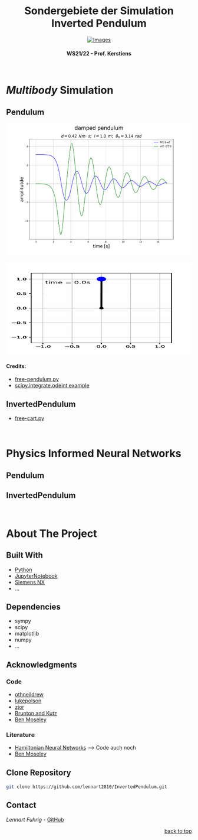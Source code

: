 <div id="top"></div>

<h1 align="center"> Sondergebiete der Simulation <br> Inverted Pendulum </h1>
<div align="center">
  <a href="https://www.w-hs.de">
    <img src="https://www.w-hs.de/typo3conf/ext/whs/Resources/Public/Images/Pagelayout/w-hs_pagelogo.png" 
    alt="Images" width="350" height="100">
  </a>
</div>
<h4 align="center"> WS21/22 - Prof. Kerstiens </h4>
<br>

# _Multibody_ Simulation
## Pendulum

<div align="center">
    <img src="https://github.com/lennart2810/InvertedPendulum/blob/master/MKS/Pendulum/Python/pendulum.png" 
    alt="Images" width="600" height="360">
  </a>
</div>

<p align="center">
  <img src="https://github.com/lennart2810/InvertedPendulum/blob/master/MKS/Pendulum/Python/pendulum.gif" 
  alt="animated"  width="800" height="250" />
</p> 

#### Credits:
* [free-pendulum.py](https://github.com/zjor/inverted-pendulum/blob/master/python/free-pendulum.py)
* [scipy.integrate.odeint example](https://docs.scipy.org/doc/scipy/reference/generated/scipy.integrate.odeint.html)

## InvertedPendulum
* [free-cart.py](https://github.com/zjor/inverted-pendulum/blob/master/python/free-cart.py)
<br>


# Physics Informed Neural Networks
## Pendulum
## InvertedPendulum
<br>


<!-- gif -->
<!-- 
  <p align="center">
  <img src="https://github.com/lennart2810/SDS_Projektarbeit/blob/master/Pendulum/pen.gif" alt="animated" />
  </p> 
-->

# About The Project

<!-- Überschrift mittig ausrichten -->
<!-- <h3 align="center">Überschrift</h3> -->


## Built With
* [Python](https://www.python.org)
* [JupyterNotebook](https://www.anaconda.com/products/individual#Downloads)
* [Siemens NX]()
* ...

## Dependencies 
* sympy
* scipy
* matplotlib
* numpy
* ...


## Acknowledgments
### Code 
* [othneildrew](https://github.com/othneildrew/Best-README-Template)
* [lukepolson](https://github.com/lukepolson/youtube_channel/blob/main/Python%20Metaphysics%20Series/vid4.ipynb)
* [zjor](https://github.com/zjor/inverted-pendulum)
* [Brunton and Kutz](http://databookuw.com)
* [Ben Moseley](https://github.com/benmoseley/harmonic-oscillator-pinn)
<!-- [apf99](https://github.com/apf99/Simple-Pendulum-Model) -->

### Literature
* [Hamiltonian Neural Networks](https://paperswithcode.com/paper/hamiltonian-neural-networks) --> Code auch noch
* [Ben Moseley](https://benmoseley.blog/my-research/so-what-is-a-physics-informed-neural-network/)




## Clone Repository
   ```sh
   git clone https://github.com/lennart2810/InvertedPendulum.git
   ```

<!-- inline code -->
<!-- Clone the repo `git clone https://github.com/lennart2810/SDS_Projektarbeit.git` to get started. -->

## Contact
_Lennart Fuhrig_ - [GitHub](https://github.com/lennart2810) 

<p align="right"><a href="#top">back to top</a></p>
